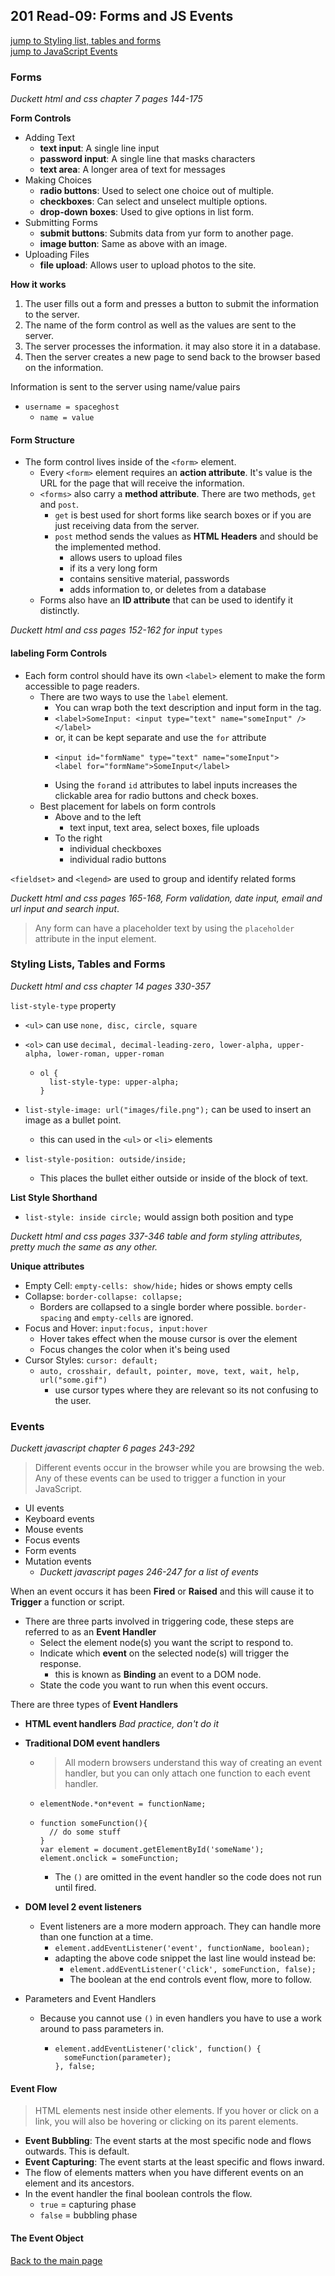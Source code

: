 ## 201 Read-09: Forms and JS Events
[jump to Styling list, tables and forms](#styling-lists-tables-and-forms)<br>
[jump to JavaScript Events](#events)

### Forms
*Duckett html and css chapter 7 pages 144-175*

**Form Controls**
+ Adding Text
  + **text input**: A single line input
  + **password input**: A single line that masks characters
  + **text area**: A longer area of text for messages
+ Making Choices
  + **radio buttons**: Used to select one choice out of multiple.
  + **checkboxes**: Can select and unselect multiple options.
  + **drop-down boxes**: Used to give options in list form.
+ Submitting Forms
  + **submit buttons**: Submits data from yur form to another page.
  + **image button**: Same as above with an image.
+ Uploading Files
  + **file upload**: Allows user to upload photos to the site.

**How it works**
1. The user fills out a form and presses a button to submit the information to the server.
2. The name of the form control as well as the values are sent to the server. 
3. The server processes the information.  it may also store it in a database.
4. Then the server creates a new page to send back to the browser based on the information.

Information is sent to the server using name/value pairs
+ `username = spaceghost`
  + `name = value`

#### Form Structure
+ The form control lives inside of the `<form>` element.
  + Every `<form>` element requires an **action attribute**.  It's value is the URL for the page that will receive the information.
  + `<forms>` also carry a **method attribute**.  There are two methods, `get` and `post`.
    + `get` is best used for short forms like search boxes or if you are just receiving data from the server.
    + `post` method sends the values as **HTML Headers** and should be the implemented method.
      + allows users to upload files
      + if its a very long form
      + contains sensitive material, passwords
      + adds information to, or deletes from a database
  + Forms also have an **ID attribute** that can be used to identify it distinctly.

*Duckett html and css pages 152-162 for input* `types`

#### labeling Form Controls

+ Each form control should have its own `<label>` element to make the form accessible to page readers.
  + There are two ways to use the `label` element.
    + You can wrap both the text description and input form in the tag.
    + `<label>SomeInput: <input type="text" name="someInput" /></label>`
    + or, it can be kept separate and use the `for` attribute
    + ```
      <input id="formName" type="text" name="someInput">
      <label for="formName">SomeInput</label>
      ```
    + Using the `for`and `id` attributes to label inputs increases the clickable area for radio buttons and check boxes.
  + Best placement for labels on form controls
    + Above and to the left
      + text input, text area, select boxes, file uploads
    + To the right
      + individual checkboxes
      + individual radio buttons

`<fieldset>` and `<legend>` are used to group and identify related forms

*Duckett html and css pages 165-168, Form validation, date input, email and url input and search input*.

> Any form can have a placeholder text by using the `placeholder` attribute in the input element.


### Styling Lists, Tables and Forms
*Duckett html and css chapter 14 pages 330-357*

`list-style-type` property
+ `<ul>` can use `none, disc, circle, square`
+ `<ol>` can use `decimal, decimal-leading-zero, lower-alpha, upper-alpha, lower-roman, upper-roman`
  + ```
    ol {
      list-style-type: upper-alpha;
    }
    ```
+ `list-style-image: url("images/file.png");` can be used to insert an image as a bullet point.
    + this can used in the `<ul>` or `<li>` elements

+ `list-style-position: outside/inside;`
  + This places the bullet either outside or inside of the block of text.

**List Style Shorthand**
  + `list-style: inside circle;` would assign both position and type

*Duckett html and css pages 337-346 table and form styling attributes, pretty much the same as any other.*

**Unique attributes**
+ Empty Cell: `empty-cells: show/hide;` hides or shows empty cells
+ Collapse: `border-collapse: collapse;`
  + Borders are collapsed to a single border where possible.  `border-spacing` and `empty-cells` are ignored.
+ Focus and Hover: `input:focus, input:hover`
  + Hover takes effect when the mouse cursor is over the element
  + Focus changes the color when it's being used
+ Cursor Styles: `cursor: default;`
  + `auto, crosshair, default, pointer, move, text, wait, help, url("some.gif")`
    + use cursor types where they are relevant so its not confusing to the user.


### Events
*Duckett javascript chapter 6 pages 243-292*

> Different events occur in the browser while you are browsing the web.  Any of these events can be used to trigger a function in your JavaScript.
+ UI events
+ Keyboard events
+ Mouse events
+ Focus events
+ Form events
+ Mutation events
  + *Duckett javascript pages 246-247 for a list of events*

When an event occurs it has been **Fired** or **Raised** and this will cause it to **Trigger** a function or script.

+ There are three parts involved in triggering code, these steps are referred to as an **Event Handler**
  + Select the element node(s) you want the script to respond to.
  + Indicate which **event** on the selected node(s) will trigger the response.
    + this is known as **Binding** an event to a DOM node.
  + State the code you want to run when this event occurs.

There are three types of **Event Handlers**
+ **HTML event handlers** *Bad practice, don't do it*
+ **Traditional DOM event handlers**
  + > All modern browsers understand this way of creating an event handler, but you can only attach one function to each event handler.
  + `elementNode.*on*event = functionName;`
  + ```
    function someFunction(){
      // do some stuff
    }
    var element = document.getElementById('someName');
    element.onclick = someFunction;
    ```
    + The `()` are omitted in the event handler so the code does not run until fired.
+ **DOM level 2 event listeners**
  + Event listeners are a more modern approach.  They can handle more than one function at a time.
    + `element.addEventListener('event', functionName, boolean);`
    + adapting the above code snippet the last line would instead be:
      + `element.addEventListener('click', someFunction, false);`
      + The boolean at the end controls event flow, more to follow.

+ Parameters and Event Handlers
  + Because you cannot use `()` in even handlers you have to use a work around to pass parameters in.
    + ```
      element.addEventListener('click', function() {
        someFunction(parameter);
      }, false;
      ```

#### Event Flow
> HTML elements nest inside other elements.  If you hover or click on a link, you will also be hovering or clicking on its parent elements.
  + **Event Bubbling**: The event starts at the most specific node and flows outwards.  This is default.
  + **Event Capturing**: The event starts at the least specific and flows inward.
+ The flow of elements matters when you have different events on an element and its ancestors.
+ In the event handler the final boolean controls the flow.
  + `true` = capturing phase
  + `false` = bubbling phase

#### The Event Object




[Back to the main page](../README.md)